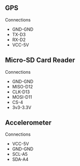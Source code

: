 ## GPS
Connections
- GND-GND
- TX-D3
- RX-D2
- VCC-5V

## Micro-SD Card Reader
Connections
- GND-GND
- MISO-D12
- CLK-D13
- MOSI-D11
- CS-4
- 3v3-3.3V

## Accelerometer
Connections
- VCC-5V
- GND-GND
- SCL-A5
- SDA-A4
